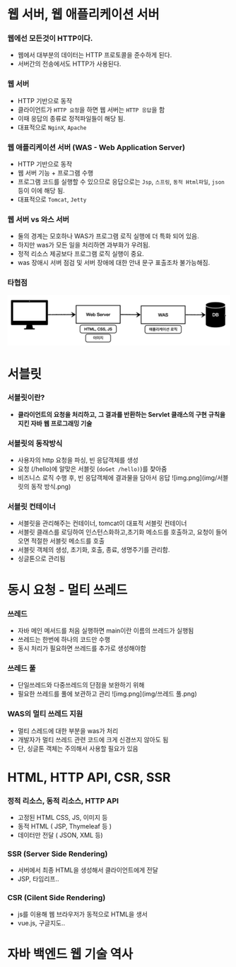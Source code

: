 # 웹 서버, 웹 애플리케이션 서버

### 웹에선 모든것이 HTTP이다.
- 웹에서 대부분의 데이터는 HTTP 프로토콜을 준수하게 된다.
- 서버간의 전송에서도 HTTP가 사용된다.

### 웹 서버
- HTTP 기반으로 동작
- 클라이언트가 `HTTP 요청`을 하면 웹 서버는 `HTTP 응답`을 함
- 이때 응답의 종류로 정적파일들이 해당 됨.
- 대표적으로 `NginX`, `Apache` 

### 웹 애플리케이션 서버 (WAS - Web Application Server)
- HTTP 기반으로 동작
- 웹 서버 기능 + 프로그램 수행
- 프로그램 코드를 실행할 수 있으므로 응답으로는 `Jsp`, `스프링`, `동적 Html파일`, `json` 등이 이에 해당 됨.
- 대표적으로 `Tomcat`, `Jetty`

### 웹 서버 vs 와스 서버
- 둘의 경계는 모호하나 WAS가 프로그램 로직 실행에 더 특화 되어 있음.
- 하지만 was가 모든 일을 처리하면 과부화가 우려됨.
- 정적 리소스 제공보다 프로그램 로직 실행이 중요.
- was 장애시 서버 점검 및 서버 장애에 대한 안내 문구 표출조차 불가능해짐. 

### 타협점
![img.png](img/웹%20시스템%20구성.png)

# 서블릿

### 서블릿이란? 
- **클라이언트의 요청을 처리하고, 그 결과를 반환하는 Servlet 클래스의 구현 규칙을 지킨 자바 웹 프로그래밍 기술**

### 서블릿의 동작방식
- 사용자의 http 요청을 파싱, 빈 응답객체를 생성
- 요청 (/hello)에 알맞은 서블릿 (`doGet /hello)`)를 찾아줌
- 비즈니스 로직 수행 후, 빈 응답객체에 결과물을 담아서 응답
![img.png](img/서블릿의 동작 방식.png)

### 서블릿 컨테이너
- 서블릿을 관리해주는 컨테이너, tomcat이 대표적 서블릿 컨테이너
- 서블릿 클래스를 로딩하여 인스턴스화하고,초기화 메소드를 호출하고, 요청이 들어오면 적절한 서블릿 메소드를 호출
- 서블릿 객체의 생성, 초기화, 호출, 종료, 생명주기를 관리함.
- 싱글톤으로 관리됨

   
# 동시 요청 - 멀티 쓰레드

### 쓰레드
- 자바 메인 메서드를 처음 실행하면 main이란 이름의 쓰레드가 실행됨
- 쓰레드는 한번에 하나의 코드만 수행
- 동시 처리가 필요하면 쓰레드를 추가로 생성해야함 
 
### 쓰레드 풀
- 단일쓰레드와 다중쓰레드의 단점을 보완하기 위해
- 필요한 쓰레드를 풀에 보관하고 관리
![img.png](img/쓰레드 풀.png)

### WAS의 멀티 쓰레드 지원
- 멀티 스레드에 대한 부분을 was가 처리
- 개발자가 멀티 쓰레드 관련 코드에 크게 신경쓰지 않아도 됨
- 단, 싱글톤 객체는 주의해서 사용할 필요가 있음

# HTML, HTTP API, CSR, SSR

### 정적 리소스, 동적 리소스, HTTP API
- 고정된 HTML CSS, JS, 이미지 등
- 동적 HTML ( JSP, Thymeleaf 등 )
- 데이터만 전달 ( JSON, XML 등)

### SSR (Server Side Rendering)
- 서버에서 최종 HTML을 생성해서 클라이언트에게 전달
- JSP, 타임리프..

### CSR (Cilent Side Rendering)
- js를 이용해 웹 브라우저가 동적으로 HTML을 생서
- vue.js, 구글지도..

# 자바 백엔드 웹 기술 역사

